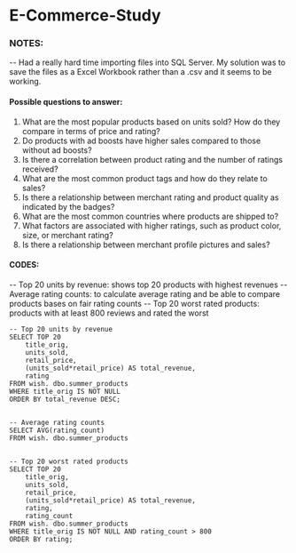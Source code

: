 # E-Commerce-Study

### NOTES: 
-- Had a really hard time importing files into SQL Server. My solution was to save the files as a Excel Workbook rather than a .csv and it seems to be working. 

#### Possible questions to answer: 
1. What are the most popular products based on units sold? How do they compare in terms of price and rating?
2. Do products with ad boosts have higher sales compared to those without ad boosts?
3. Is there a correlation between product rating and the number of ratings received?
4. What are the most common product tags and how do they relate to sales?
5. Is there a relationship between merchant rating and product quality as indicated by the badges?
6. What are the most common countries where products are shipped to?
7. What factors are associated with higher ratings, such as product color, size, or merchant rating?
8. Is there a relationship between merchant profile pictures and sales?

#### CODES:
-- Top 20 units by revenue: shows top 20 products with highest revenues
-- Average rating counts: to calculate average rating and be able to compare products bases on fair rating counts
-- Top 20 worst rated products: products with at least 800 reviews and rated the worst


```
-- Top 20 units by revenue
SELECT TOP 20
	title_orig,
	units_sold,
	retail_price,
	(units_sold*retail_price) AS total_revenue,
	rating
FROM wish. dbo.summer_products
WHERE title_orig IS NOT NULL
ORDER BY total_revenue DESC;


-- Average rating counts
SELECT AVG(rating_count)
FROM wish. dbo.summer_products


-- Top 20 worst rated products
SELECT TOP 20
	title_orig,
	units_sold,
	retail_price,
	(units_sold*retail_price) AS total_revenue,
	rating,
	rating_count
FROM wish. dbo.summer_products
WHERE title_orig IS NOT NULL AND rating_count > 800
ORDER BY rating;
```
